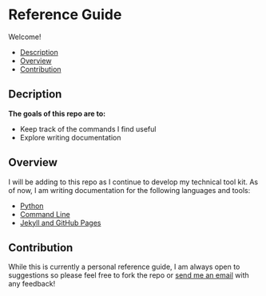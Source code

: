 # Reference Guide

Welcome!

- [Description](https://github.com/margotkurfess/reference#description)
- [Overview](https://github.com/margotkurfess/reference#overview)
- [Contribution](https://github.com/margotkurfess/reference#contribution)

## Decription

**The goals of this repo are to:**
- Keep track of the commands I find useful
- Explore writing documentation

## Overview

I will be adding to this repo as I continue to develop my technical tool kit. As of now, I am writing documentation for the following languages and tools:

- [Python](https://github.com/margotkurfess/reference/blob/master/python.md)
- [Command Line](https://github.com/margotkurfess/reference/blob/master/command_line.md)
- [Jekyll and GitHub Pages](https://github.com/margotkurfess/reference/blob/master/github-pages_jekyll.md)

## Contribution

While this is currently a personal reference guide, I am always open to suggestions so please feel free to fork the repo or [send me an email](mailto:margot.kurfess@gmail.com) with any feedback!